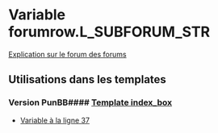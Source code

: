 # Variable forumrow.L_SUBFORUM_STR
[Explication sur le forum des forums](http://forum.forumactif.com/t294113-listing-des-variables#forumrow.L_SUBFORUM_STR)
## Utilisations dans les templates
### Version PunBB#### [Template index_box](punbb/index_box.md)
* [Variable à la ligne 37](../punbb/index_box.tpl#L37)